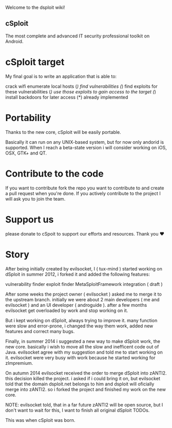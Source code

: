 Welcome to the dsploit wiki!

## **cSploit**
The most complete and advanced IT security professional toolkit on Android.

# **cSploit target**
My final goal is to write an application that is able to:

crack wifi
enumerate local hosts (*)
find vulnerabilities (*)
find exploits for these vulnerabilities (*)
use those exploits to gain access to the target (*)
install backdoors for later access
(*) already implemented

# **Portability**
Thanks to the new core, cSploit will be easily portable.

Basically it can run on any UNIX-based system, but for now only andorid is supported. When I reach a beta-state version i will consider working on iOS, OSX, GTK+ and QT.

# **Contribute to the code**
If you want to contribute fork the repo you want to contribute to and create a pull request when you're done. If you actively contribute to the project I will ask you to join the team.

# **Support us**
please donate to cSpoit to support our efforts and resources. Thank you :heart:

# **Story**
After being initially created by evilsocket, I ( tux-mind ) started working on dSploit in summer 2012, i forked it and added the following features:

vulnerability finder
exploit finder
MetaSploitFramework integration ( draft )

After some weeks the project owner ( evilsocket ) asked me to merge it to the upstream branch. initially we were about 2 main developers ( me and evilsocket ) and an UI developer ( androguide ). after a few months evilsocket get overloaded by work and stop working on it.

But i kept working on dSploit, always trying to improve it. many function were slow and error-prone, i changed the way them work, added new features and correct many bugs.

Finally, in summer 2014 i suggested a new way to make dSploit work, the new core. basically i wish to move all the slow and inefficent code out of Java. evilsocket agree with my suggestion and told me to start working on it. evilsocket were very busy with work because he started working for zImpremium.

On autumn 2014 evilsocket received the order to merge dSploit into zANTI2. this decision killed the project. i asked if i could bring it on, but evilsocket told that the domain dsploit.net belongs to him and dsploit will oficially merge into zANTI2. so i forked the project and finished my work on the new core.

NOTE: evilsocket told, that in a far future zANTI2 will be open source, but I don't want to wait for this, I want to finish all original dSploit TODOs.

This was when cSploit was born.